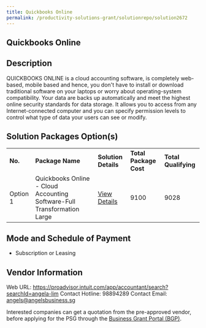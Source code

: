 ```yaml
---
title: Quickbooks Online
permalink: /productivity-solutions-grant/solutionrepo/solution2672
---
```


## Quickbooks Online

## Description

QUICKBOOKS ONLINE is a cloud accounting software, is completely web-based, mobile based and hence, you don't have to install or download traditional software on your laptops or worry about operating-system compatibility. Your data are backs up automatically and meet the highest online security standards for data storage.  It allows you to access from any Internet-connected computer and you can specify permission levels to control what type of data your users can see or modify.

## Solution Packages Option(s)

<table>
<tr>
<td><b>No.</b></td>
<td><b>Package Name</b></td>
<td><b>Solution Details</b></td>
<td><b>Total Package Cost</b></td>
<td><b>Total Qualifying</b></td>
</tr>
<tr>
<td>Option 1</td>
<td>Quickbooks Online - Cloud Accounting Software-Full Transformation Large</td>
<td><a href='https://www.gobusiness.gov.sg/images/psg/Angels_Business_20210204_Desensitised_Annex_3_Part_5.pdf'>View Details</a></td>
<td>9100</td>
<td>9028</td>
</tr>
</table>

## Mode and Schedule of Payment

 - Subscription or Leasing

## Vendor Information

 Web URL: https://proadvisor.intuit.com/app/accountant/search?searchId=angela-lim 
Contact Hotline: 98894289 
Contact Email: angels@angelsbusiness.sg 


Interested companies can get a quotation from the pre-approved vendor, before applying for the PSG through the <a href='https://www.businessgrants.gov.sg/'>Business Grant Portal (BGP)</a>.
<script src="/jquery/resize-tables.js"></script>
